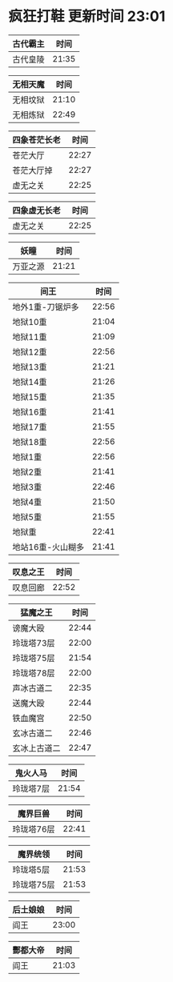 # 疯狂打鞋 更新时间 23:01

| 古代霸主   | 时间    |
|--------|-------|
| 古代皇陵 | 21:35 |

| 无相天魔   | 时间    |
|--------|-------|
| 无相坟狱 | 21:10 |
| 无相炼狱 | 22:49 |

| 四象苍茫长老   | 时间    |
|--------|-------|
| 苍茫大厅 | 22:27 |
| 苍茫大厅掉 | 22:27 |
| 虚无之关 | 22:25 |

| 四象虚无长老   | 时间    |
|--------|-------|
| 虚无之关 | 22:25 |

| 妖瞳   | 时间    |
|--------|-------|
| 万亚之源 | 21:21 |

| 间王   | 时间    |
|--------|-------|
| 地外1重-刀锯炉多 | 22:56 |
| 地狱10重 | 21:04 |
| 地狱11重 | 21:09 |
| 地狱12重 | 22:56 |
| 地狱13重 | 21:21 |
| 地狱14重 | 21:26 |
| 地狱15重 | 21:35 |
| 地狱16重 | 21:41 |
| 地狱17重 | 21:55 |
| 地狱18重 | 22:56 |
| 地狱1重 | 22:56 |
| 地狱2重 | 21:41 |
| 地狱3重 | 22:46 |
| 地狱4重 | 21:50 |
| 地狱5重 | 21:55 |
| 地狱重 | 22:41 |
| 地站16重-火山糊多 | 21:41 |

| 叹息之王   | 时间    |
|--------|-------|
| 叹息回廊 | 22:52 |

| 猛魔之王   | 时间    |
|--------|-------|
| 谤魔大殴 | 22:44 |
| 玲珑塔73层 | 22:00 |
| 玲珑塔75层 | 21:54 |
| 玲珑塔78层 | 22:00 |
| 声冰古道二 | 22:35 |
| 送魔大殴 | 22:44 |
| 铁血魔宫 | 22:50 |
| 玄冰古道二 | 22:46 |
| 玄冰上古道二 | 22:47 |

| 鬼火人马   | 时间    |
|--------|-------|
| 玲珑塔7层 | 21:54 |

| 魔界巨兽   | 时间    |
|--------|-------|
| 玲珑塔76层 | 22:41 |

| 魔界统领   | 时间    |
|--------|-------|
| 玲珑塔5层 | 21:53 |
| 玲珑塔75层 | 21:53 |

| 后土娘娘   | 时间    |
|--------|-------|
| 阎王 | 23:00 |

| 酆都大帝   | 时间    |
|--------|-------|
| 阎王 | 21:03 |
